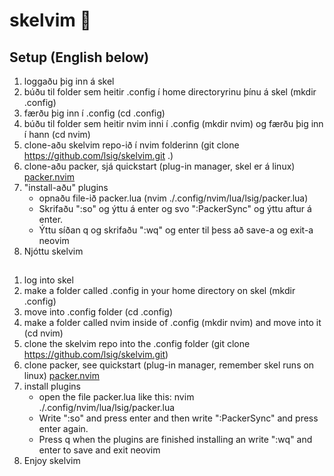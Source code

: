 # skelvim :space_invader:

## Setup (English below) 
1. loggaðu þig inn á skel 
2. búðu til folder sem heitir .config í home directoryrinu þínu á skel (mkdir .config) 
3. færðu þig inn í .config (cd .config)
4. búðu til folder sem heitir nvim inni í .config (mkdir nvim) og færðu þig inn í hann (cd nvim)
5. clone-aðu skelvim repo-ið í nvim folderinn (git clone https://github.com/lsig/skelvim.git .)
6. clone-aðu packer, sjá quickstart (plug-in manager, skel er á linux) [packer.nvim](https://github.com/wbthomason/packer.nvim)
7. "install-aðu" plugins
    - opnaðu file-ið packer.lua (nvim ./.config/nvim/lua/lsig/packer.lua)
    - Skrifaðu ":so" og ýttu á enter og svo ":PackerSync" og ýttu aftur á enter. 
    - Ýttu síðan q og skrifaðu ":wq" og enter til þess að save-a og exit-a neovim
8. Njóttu skelvim

##
1. log into skel
2. make a folder called .config in your home directory on skel (mkdir .config)
3. move into .config folder (cd .config) 
4. make a folder called nvim inside of .config (mkdir nvim) and move into it (cd nvim)
5. clone the skelvim repo into the .config folder (git clone https://github.com/lsig/skelvim.git)
6. clone packer, see quickstart (plug-in manager, remember skel runs on linux) [packer.nvim](https://github.com/wbthomason/packer.nvim)
7. install plugins
    - open the file packer.lua like this: nvim ./.config/nvim/lua/lsig/packer.lua
    - Write ":so" and press enter and then write ":PackerSync" and press enter again. 
    - Press q when the plugins are finished installing an write ":wq" and enter to save and exit neovim
8. Enjoy skelvim
